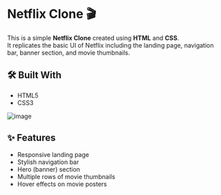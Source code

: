 # Netflix Clone 🎬

This is a simple **Netflix Clone** created using **HTML** and **CSS**.  
It replicates the basic UI of Netflix including the landing page, navigation bar, banner section, and movie thumbnails.

## 🛠️ Built With
- HTML5
- CSS3

 
![image](https://github.com/user-attachments/assets/3a15cc15-009f-4573-834a-f6ddc65f6e98)


## ✨ Features
- Responsive landing page
- Stylish navigation bar
- Hero (banner) section
- Multiple rows of movie thumbnails
- Hover effects on movie posters

